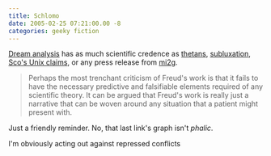```yaml
---
title: Schlomo
date: 2005-02-25 07:21:00.00 -8
categories: geeky fiction
---
```

[Dream analysis](http://en.wikipedia.org/wiki/Sigmund_Freud#Defense_Mechanisms) has as much scientific credence as [thetans](http://www.xenu.net/archive/scientology_illustrated/intro14.htm), [subluxation](http://www.dcdoctor.com/pages/rightpages_allaboutchiro/subluxations.html), [Sco's Unix claims](http://www.sco.com/), or any press release from [mi2g](http://www.mi2g.com/).

> Perhaps the most trenchant criticism of Freud's work is that it fails to have the necessary predictive and falsifiable elements required of any scientific theory. It can be argued that Freud's work is really just a narrative that can be woven around any situation that a patient might present with.

Just a friendly reminder. No, that last link's graph isn't _phalic_.

I'm obviously acting out against repressed conflicts
